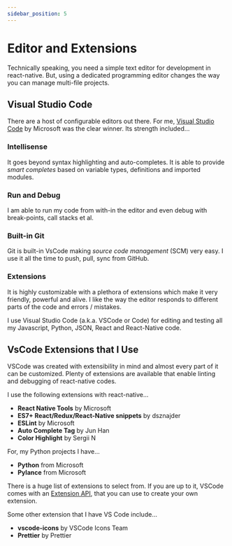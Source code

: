 ```yaml
---
sidebar_position: 5
---
```


# Editor and Extensions

Technically speaking, you need a simple text editor for development in react-native. But, using a dedicated programming editor changes the way you can manage multi-file projects.

## Visual Studio Code

There are a host of configurable editors out there. For me, [Visual Studio Code](https://code.visualstudio.com/) by Microsoft was the clear winner. Its strength included...

### Intellisense

It goes beyond syntax highlighting and auto-completes. It is able to provide *smart completes* based on variable types, definitions and imported modules.

### Run and Debug

I am able to run my code from with-in the editor and even debug with break-points, call stacks et al.

### Built-in Git

Git is built-in VsCode making *source code management* (SCM) very easy. I use it all the time to push, pull, sync from GitHub.

### Extensions

It is highly customizable with a plethora of extensions which make it very friendly, powerful and alive. I like the way the editor responds to different parts of the code and errors / mistakes.

I use Visual Studio Code (a.k.a. VSCode or Code) for editing and testing all my Javascript, Python, JSON, React and React-Native code.

## VsCode Extensions that I Use

VSCode was created with extensibility in mind and almost every part of it can be customized. Plenty of extensions are available that enable linting and debugging of react-native codes.

I use the following extensions with react-native...

* **React Native Tools** by Microsoft
* **ES7+ React/Redux/React-Native snippets** by dsznajder
* **ESLint** by Microsoft
* **Auto Complete Tag** by Jun Han
* **Color Highlight** by Sergii N

For, my Python projects I have...

* **Python** from Microsoft
* **Pylance** from Microsoft

There is a huge list of extensions to select from. If you are up to it, VSCode comes with an [Extension API](https://code.visualstudio.com/api), that you can use to create your own extension.

Some other extension that I have VS Code include...

* **vscode-icons** by VSCode Icons Team
* **Prettier** by Prettier
